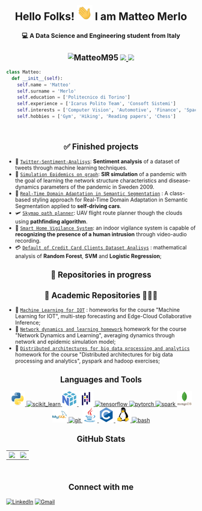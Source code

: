 <h1 align="center">Hello Folks! <img src="https://raw.githubusercontent.com/ABSphreak/ABSphreak/master/gifs/Hi.gif" height="40px"> I am Matteo Merlo </h1>
<h3 align="center"> 💻 A Data Science and Engineering student from Italy</h3>


<h2 align="center">
  <img src="https://komarev.com/ghpvc/?username=MatteoM95&style=square" alt="MatteoM95" />
  <a href="https://matteom95.github.io/">
    <img src="https://img.shields.io/badge/matteom95.github.io-0078D4?style=for-the-badge&logo=Google-Chrome&logoColor=00AEFF&labelColor=grey&color=green&style=square">
  <a href="https://t.me/MatthewM95" >
    <img src="https://img.shields.io/badge/Ask%20me-anything-1abc9c.svg"/>
</h2>


<!--
  
![Visitor Count](https://profile-counter.glitch.me/MatteoM95/count.svg)
[![Gem Version](https://img.shields.io/gem/v/jekyll.svg)][ruby-gems]

-->

```python
class Matteo:
  def __init__(self):
    self.name = 'Matteo'
    self.surname = 'Merlo'
    self.education = ['Politecnico di Torino']
    self.experience = ['Icarus Polito Team', 'Consoft Sistemi']
    self.interests = ['Computer Vision', 'Automotive', 'Finance', 'Space']
    self.hobbies = ['Gym', 'Hiking', 'Reading papers', 'Chess']
```
<br />

<h2  align="center"> ✅ Finished projects </h2>

* 🐥 [`Twitter-Sentiment-Analisys`](https://github.com/MatteoM95/Twitter-Sentiment-Analisys): **Sentiment analysis** of a dataset of tweets through machine learning techniques.
* 💉 [`Simulation Epidemics on graph`](https://github.com/MatteoM95/Network-Dynamics-and-Learning/tree/main/Homeworks/Homework3): **SIR simulation** of a pandemic with the goal of learning the network structure characteristics and disease-dynamics parameters of the pandemic in Sweden 2009.
* 🚙 [`Real-Time Domain Adaptation in Semantic Segmentation`](https://github.com/MatteoM95/Real-time-Domain-Adaptation-in-Semantic-Segmentation) : A class-based styling approach for Real-Time Domain Adaptation in Semantic Segmentation applied to **self-driving cars**.
* 🛩 [`Skymap path planner`](https://github.com/MatteoM95/Skymap-path-planner): UAV flight route planner though the clouds using **pathfinding algorithm**. 
* 🛃 [`Smart Home Vigilance System`](https://github.com/MatteoM95/Smart-Home-Vigilance-System): an indoor vigilance system is capable of **recognizing the presence of a human intrusion** through video-audio recording.
* 💳 [`Default of Credit Card Clients Dataset Analisys`](https://github.com/MatteoM95/Default-of-Credit-Card-Clients-Dataset) : mathematical analysis of **Random Forest**, **SVM** and **Logistic Regression**;
 
<h2  align="center"> 🚧 Repositories in progress </h2>



<h2  align="center">📕 Academic Repositories 👨🏻‍💻 </h2>

* 📘 [`Machine Learning for IOT`](https://github.com/MatteoM95/MachineLearning4IOT) : homeworks for the course "Machine Learning for IOT", multi-step forecasting and Edge-Cloud Collaborative Inference;
* 📗 [`Network dynamics and learning homework`](https://github.com/MatteoM95/Network-Dynamics-and-Learning) homework for the course "Network Dynamics and Learning", averaging dynamics through network and epidemic simulation model;
* 📕 [`Distributed architectures for big data processing and analytics`](https://github.com/MatteoM95/Big-data-processing-and-analytics) homework for the course "Distributed architectures for big data processing and analytics", pyspark and hadoop exercises;



<h2  align="center"> Languages and Tools </h2>

<p align="center"> 
  
  <a href="https://www.python.org" target="_blank"> 
    <img src="https://raw.githubusercontent.com/devicons/devicon/master/icons/python/python-original.svg" alt="python" width="40" height="40"/> 
  </a>
  
  <a href="https://scikit-learn.org/" target="_blank"> 
    <img src="https://upload.wikimedia.org/wikipedia/commons/0/05/Scikit_learn_logo_small.svg" alt="scikit_learn" width="40" height="40"/> 
  </a>
  
  <a href="https://numpy.org/" target="_blank"> 
    <img src="https://raw.githubusercontent.com/devicons/devicon/master/icons/numpy/numpy-original.svg" alt="numpy" width="40" height="40"/> 
  </a> 
  
  <a href="https://pandas.pydata.org/" target="_blank"> 
    <img src="https://raw.githubusercontent.com/devicons/devicon/master/icons/pandas/pandas-original.svg" alt="pandas" width="40" height="40"/> 
  </a> 
  
  <a href="https://www.tensorflow.org" target="_blank"> 
    <img src="https://www.vectorlogo.zone/logos/tensorflow/tensorflow-icon.svg" alt="tensorflow" width="40" height="40"/> 
  </a>
  
  <a href="https://pytorch.org/" target="_blank"> 
    <img src="https://www.vectorlogo.zone/logos/pytorch/pytorch-icon.svg" alt="pytorch" width="40" height="40"/> 
  </a>  
  
  <a href="https://spark.apache.org/" target="_blank"> 
    <img src="https://upload.wikimedia.org/wikipedia/commons/f/f3/Apache_Spark_logo.svg" alt="spark" width="40" height="40"/> 
  </a> 
  
  <a href="https://www.mongodb.com/" target="_blank">
     <img src="https://raw.githubusercontent.com/devicons/devicon/master/icons/mongodb/mongodb-original-wordmark.svg" alt="mongodb" width="40" height="40"/> 
  </a> 
  
  <a href="https://www.mysql.com/" target="_blank"> 
    <img src="https://raw.githubusercontent.com/devicons/devicon/master/icons/mysql/mysql-original-wordmark.svg" alt="mysql" width="40" height="40"/> 
  </a> 
   
  <a href="https://git-scm.com/" target="_blank"> 
    <img src="https://www.vectorlogo.zone/logos/git-scm/git-scm-icon.svg" alt="git" width="40" height="40"/> 
  </a> 

  <a href="https://www.java.com" target="_blank"> 
    <img src="https://raw.githubusercontent.com/devicons/devicon/master/icons/java/java-original.svg" alt="java" width="40" height="40"/> 
  </a> 
  
  <a href="https://www.cprogramming.com/" target="_blank"> 
    <img src="https://raw.githubusercontent.com/devicons/devicon/master/icons/c/c-original.svg" alt="c" width="40" height="40"/>   
  </a> 
  
  <a href="https://www.linux.org/" target="_blank"> 
    <img src="https://raw.githubusercontent.com/devicons/devicon/master/icons/linux/linux-original.svg" alt="linux" width="40" height="40"/> 
  </a> 
  
  <a href="https://www.gnu.org/software/bash/" target="_blank"> 
    <img src="https://www.vectorlogo.zone/logos/gnu_bash/gnu_bash-icon.svg" alt="bash" width="40" height="40"/> 
  </a> 
  
</p>

<h2 align="center" 📊 <b>GitHub Stats</b> </h2>

<table class="center" style="width:100%;">
  <tr>
    <td align="center">
  <img align="center" src="https://github-readme-stats.vercel.app/api?username=MatteoM95&count_private=true&show_icons=true&theme=onedark&hide_border=true" />
    </td>
    <td align="center">
  <img align="center" src="https://github-readme-stats.vercel.app/api/top-langs/?username=MatteoM95&langs_count=10&layout=compact&theme=onedark&hide_border=true" />
</td>
  </tr>
</table>

<br />

<h2 align="center" 📫 <b>Connect with me</b> </h2>


<p align="center"> 
  
  [![LinkedIn](https://img.shields.io/badge/linkedin-%230077B5.svg?style=for-the-badge&logo=linkedin&logoColor=white)](https://www.linkedin.com/in/matteomerlo95/)
  [![Gmail](https://img.shields.io/badge/Gmail-D14836?style=for-the-badge&logo=gmail&logoColor=white)](mailto:matteo.merlo.955@gmail.com)
  
</p>  

<!--
**MatteoM95/MatteoM95** is a ✨ _special_ ✨ repository because its `README.md` (this file) appears on your GitHub profile.

Here are some ideas to get you started:
- 🔭 I’m currently working on ...
- 🌱 I’m currently learning ...
- 👯 I’m looking to collaborate on ...
- 🤔 I’m looking for help with ...
- 💬 Ask me about ...

- 📫 How to reach me: ...
- 😄 Pronouns: ...
- ⚡ Fun fact: ....



<h2 align="center" 📊 <b>GitHub Stats</b> </h2>

<p align = "center">
  <img src = "https://github-readme-streak-stats.herokuapp.com?user=MatteoM95&theme=dark&hide_border=true" width = 400>
  <img src = "https://github-readme-stats.vercel.app/api?username=MatteoM95&show_icons=true&theme=bear" width = 400>
</p>
-->
